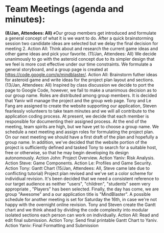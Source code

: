 # Team Meetings (agenda and minutes): #
**(8/Jan, Attendees: All)**
`#`Our group members get introduced and formulate a general concept of what it is we want to do. After a quick brainstorming session two candidate ideas are selected but we delay the final decision for meeting 2. Action All: Think about and research the current game ideas and other game ideas and pick your favorite.
(11/Jan, Attendees: All) We decide unanimously to go with the asteroid concept due to its simpler design that we feel is more cost effective under our time constraints. We formulate a general storyboard, and a group page is created at https://code.google.com/p/mindblaster/.  Action All: Brainstorm futher ideas for asteroid game and write ideas for the project plan layout and sections.
(13/Jan, Attendees: All) Inspired by class discussion we decide to port the page to Google Code, however, we fail to make a unanimous decision as to our group name. Roles are distributed among group members. It is decided that Yaniv will manage the project and the group web page. Tony and Le Fang are assigned to create the website supporting our application, Steven fearlessly volunteers to take team minutes and we will all contribute to the application coding process.  At present, we decide that each member is responsible for documenting their assigned process. At the end of the meeting, team spirits are high, but we have yet to choose a group name. We schedule a next meeting and assign roles for formulating the project plan. On our next meeting we should have a first draft of the plan and hopefully a group name. In addition, we've decided that the website portion of the project is sufficiently defined and tasked Tony to search for a suitable host, free or otherwise, so that he may begin developing its design autonomously. Action John: Project Overview. Action Yaniv: Risk Analysis. Action Steve: Game Components. Action Le: Profiles and Game Security. Action Tony:  Gantt Chart
(15/Jan, Attendees: All, Steve came late due to conflicting tutorial) Project plan revised and we've set a color scheme for individiual revision. It's been decided that we need a consistent reference to our target audience as neither "users", "children", "students" seem very appropriate , "Players" has been selected. Finally, the day has come, we are group "Awesome" and a our application title is "MindBlaster". A possible schedule for another meeting is set for Saturday the 16th, in case we're not happy with the overnight online revision. Tony and Steven create the Gantt chart and we think ahead by dividing the code complexity into modular isolated sections each person can work on individually. Action All: Read and edit final submission. Action Tony: Send final printable Gantt Chart to Yaniv. Action Yaniv: Final Formatting and Submission